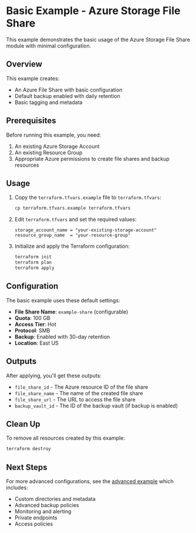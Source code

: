 # Basic Example - Azure Storage File Share

This example demonstrates the basic usage of the Azure Storage File Share module with minimal configuration.

## Overview

This example creates:
- An Azure File Share with basic configuration
- Default backup enabled with daily retention
- Basic tagging and metadata

## Prerequisites

Before running this example, you need:

1. An existing Azure Storage Account
2. An existing Resource Group
3. Appropriate Azure permissions to create file shares and backup resources

## Usage

1. Copy the `terraform.tfvars.example` file to `terraform.tfvars`:
   ```bash
   cp terraform.tfvars.example terraform.tfvars
   ```

2. Edit `terraform.tfvars` and set the required values:
   ```hcl
   storage_account_name = "your-existing-storage-account"
   resource_group_name  = "your-resource-group"
   ```

3. Initialize and apply the Terraform configuration:
   ```bash
   terraform init
   terraform plan
   terraform apply
   ```

## Configuration

The basic example uses these default settings:

- **File Share Name**: `example-share` (configurable)
- **Quota**: 100 GB
- **Access Tier**: Hot
- **Protocol**: SMB
- **Backup**: Enabled with 30-day retention
- **Location**: East US

## Outputs

After applying, you'll get these outputs:

- `file_share_id` - The Azure resource ID of the file share
- `file_share_name` - The name of the created file share
- `file_share_url` - The URL to access the file share
- `backup_vault_id` - The ID of the backup vault (if backup is enabled)

## Clean Up

To remove all resources created by this example:

```bash
terraform destroy
```

## Next Steps

For more advanced configurations, see the [advanced example](../advanced/) which includes:
- Custom directories and metadata
- Advanced backup policies
- Monitoring and alerting
- Private endpoints
- Access policies